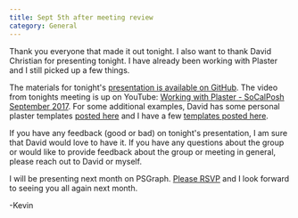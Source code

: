 ```yaml
---
title: Sept 5th after meeting review
category: General
---
```



Thank you everyone that made it out tonight. I also want to thank David Christian for presenting tonight. I have already been working with Plaster and I still picked up a few things.

The materials for tonight's [presentation is available on GitHub](https://github.com/dchristian3188/DemoWorkingWithPlaster). The video from tonights meeting is up on YouTube: [Working with Plaster - SoCalPosh September 2017](https://www.youtube.com/watch?v=mhZaEbk5nfs). For some additional examples, David has some personal plaster templates [posted here](https://github.com/dchristian3188/PlasterTemplates) and I have a few [templates posted here](https://github.com/KevinMarquette/PlasterTemplates).

If you have any feedback (good or bad) on tonight's presentation, I am sure that David would love to have it. If you have any questions about the group or would like to provide feedback about the group or meeting in general, please reach out to David or myself.

I will be presenting next month on PSGraph. [Please RSVP](https://www.meetup.com/preview/SoCal-PowerShell-user-group/events/241536557) and I look forward to seeing you all again next month.

-Kevin